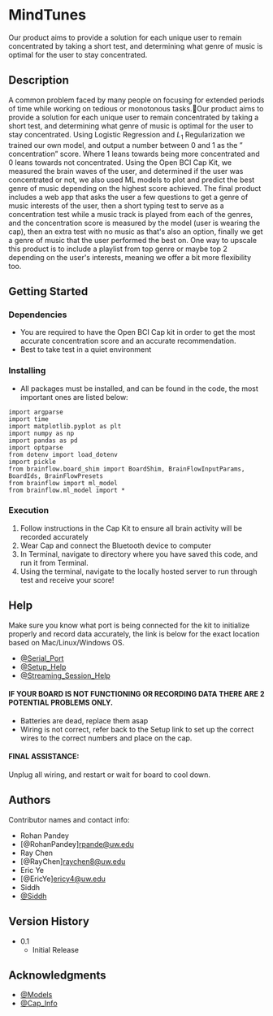 # MindTunes

Our product aims to provide a solution for each unique user to remain concentrated by taking a short test, and determining what genre of music is optimal for the user to stay concentrated.

## Description

A common problem faced by many people on focusing for extended periods of time while working on tedious or monotonous tasks.Our product aims to provide a solution for each unique user to remain concentrated by taking a short test, and determining what genre of music is optimal for the user to stay concentrated. Using Logistic Regression and $L_1$ Regularization we trained our own model, and output a number between 0 and 1 as the ” concentration” score. Where 1 leans towards being more concentrated and 0 leans towards not concentrated. Using the Open BCI Cap Kit, we measured the brain waves of the user, and determined if the user was concentrated or not, we also used ML models to plot and predict the best genre of music depending on the highest score achieved. The final product includes  a web app that asks the user a few questions to get a genre of music interests of the user, then a short typing test to serve as a concentration test while a music track is played from each of the genres, and the concentration score is measured by the model (user is wearing the cap), then an extra test with no music as that's also an option, finally we get a genre of music that the user performed the best on. One way to upscale this product is to include a playlist from top genre or maybe top 2 depending on the user's interests, meaning we offer a bit more flexibility too.

## Getting Started

### Dependencies

* You are required to have the Open BCI Cap kit in order to get the most accurate concentration score and an accurate recommendation.
* Best to take test in a quiet environment

### Installing

* All packages must be installed, and can be found in the code, the most important ones are listed below:
```
import argparse
import time
import matplotlib.pyplot as plt
import numpy as np
import pandas as pd
import optparse
from dotenv import load_dotenv
import pickle
from brainflow.board_shim import BoardShim, BrainFlowInputParams, BoardIds, BrainFlowPresets
from brainflow import ml_model
from brainflow.ml_model import *
```

### Execution

1. Follow instructions in the Cap Kit to ensure all brain activity will be recorded accurately
2. Wear Cap and connect the Bluetooth device to computer
3. In Terminal, navigate to directory where you have saved this code, and run it from Terminal.
4. Using the terminal, navigate to the locally hosted server to run through test and receive your score!

## Help

Make sure you know what port is being connected for the kit to initialize properly and record data accurately, the link is below for the exact location based on Mac/Linux/Windows OS.

* [@Serial_Port](https://brainflow.readthedocs.io/en/stable/SupportedBoards.html#openbci)
* [@Setup_Help](https://docs.openbci.com/GettingStarted/Boards/CytonGS/#:~:text=Your%20OpenBCI%20USB%20Dongle%E2%80%8B&text=The%20serial%20port%20is%20called,to%20interface%20your%20Cyton%20board.)
* [@Streaming_Session_Help](https://openbci.com/forum/index.php?p=/discussion/2677/brainflowerror-unable-to-prepare-streaming-session)

#### IF YOUR BOARD IS NOT FUNCTIONING OR RECORDING DATA THERE ARE 2 POTENTIAL PROBLEMS ONLY.

* Batteries are dead, replace them asap
* Wiring is not correct, refer back to the Setup link to set up the correct wires to the correct numbers and place on the cap.

#### FINAL ASSISTANCE:

Unplug all wiring, and restart or wait for board to cool down.

## Authors

Contributor names and contact info:

* Rohan Pandey  
* [@RohanPandey]<rpande@uw.edu>
* Ray Chen
* [@RayChen]<raychen8@uw.edu>
* Eric Ye
* [@EricYe]<ericy4@uw.edu>
* Siddh
* [@Siddh](4259008490)

## Version History

* 0.1
    * Initial Release

## Acknowledgments

* [@Models](https://scikit-learn.org/stable/index.html)
* [@Cap_Info](https://shop.openbci.com/products/all-in-one-gelfree-electrode-cap-bundle)